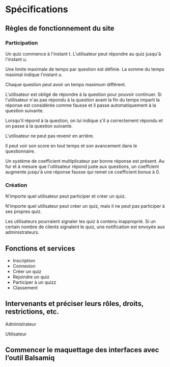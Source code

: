 # Spécifications

## Règles de fonctionnement du site

### Participation

Un quiz commence à l'instant t. L'utilisateur peut répondre au quiz jusqu'à l'instant u.

Une limite maximale de temps par question est définie. La somme du temps maximal indique l'instant u.

Chaque question peut avoir un temps maximum différent.

L'utilisateur est obligé de répondre à la question pour pouvoir continuer.
Si l'utilisateur n'as pas répondu à la question avant la fin du temps imparti la réponse est considérée comme fausse et il passe automatiquement à la question suivante. 

Lorsqu'il répond à la question, on lui indique s'il a correctement répondu et on passe à la question suivante.

L'utilisateur ne peut pas revenir en arrière.

Il peut voir son score en tout temps et son avancement dans le questionnaire.

Un système de coefficient multiplicateur par bonne réponse est présent. Au fur et à mesure que l'utilisateur répond juste aux questions, un coeffcient augmente jusqu'à une réponse fausse qui remet ce coefficient bonus à 0.

### Création

N'importe quel utilisateur peut participer et créer un quiz.

N'importe quel utilisateur peut créer un quiz, mais il ne peut pas participer à ses propres quiz.

Les utilisateurs pourraient signaler les quiz à contenu inapproprié. Si un certain nombre de clients signalent le quiz, une notification est envoyée aux administrateurs.


## Fonctions et services

- Inscription
- Connexion
- Créer un quiz
- Rejoindre un quiz
- Participer à un quizz
- Classement

## Intervenants et préciser leurs rôles, droits, restrictions, etc.

Administrateur

Utilisateur

## Commencer le maquettage des interfaces avec l’outil Balsamiq
